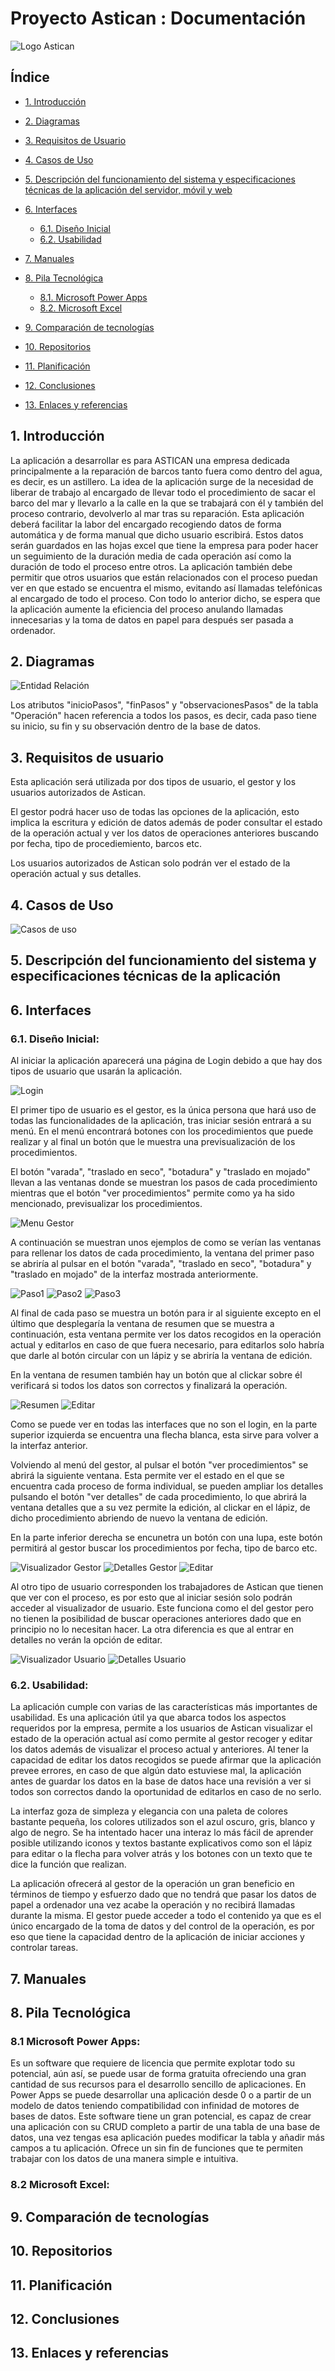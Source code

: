 # Proyecto Astican : Documentación
![Logo Astican](img/asticanlogo.png)

## Índice
* [1. Introducción](#idIntroduccion)

* [2. Diagramas](#idDiagramas)

* [3. Requisitos de Usuario](#idReqUsu)

* [4. Casos de Uso](#idCasosDeUso)

* [5. Descripción del funcionamiento del sistema y especificaciones técnicas de la aplicación del servidor, móvil y web](#idDescripcion)

* [6. Interfaces](#idInterfaces)
  * [6.1. Diseño Inicial](#idDiseño)
  * [6.2. Usabilidad](#idUsabilidad)

* [7. Manuales](#idManuales)

* [8. Pila Tecnológica](#idPilaTecnologica)
  * [8.1. Microsoft Power Apps](#idPowerApps)
  * [8.2. Microsoft Excel](#idExcel)

* [9. Comparación de tecnologías](#idComparacionTecnologias)

* [10. Repositorios](#idRepositorios)

* [11. Planificación](#idPlanificacion)

* [12. Conclusiones](#idConclusiones)

* [13. Enlaces  y referencias](#idEnlaceReferencias)

## 1. Introducción<a name="idIntroduccion"></a>

La aplicación a desarrollar es para ASTICAN una empresa dedicada principalmente a la reparación de barcos tanto fuera como dentro del agua, es decir, es un astillero.
La idea de la aplicación surge de la necesidad de liberar de trabajo al encargado de llevar todo el procedimiento de sacar el barco del mar y llevarlo a la calle en la que se trabajará con él y también del proceso contrario, devolverlo al mar tras su reparación.
Esta aplicación deberá facilitar la labor del encargado recogiendo datos de forma automática y de forma manual que dicho usuario escribirá. Estos datos serán guardados en las hojas excel que tiene la empresa para poder hacer un seguimiento de la duración media de cada operación así como la duración de todo el proceso entre otros.
La aplicación también debe permitir que otros usuarios que están relacionados con el proceso puedan ver en que estado se encuentra el mismo, evitando así llamadas telefónicas al encargado de todo el proceso. Con todo lo anterior dicho, se espera que la aplicación aumente la eficiencia del proceso anulando llamadas innecesarias y la toma de datos en papel para después ser pasada a ordenador.

## 2. Diagramas<a name="idDiagramas"></a>

![Entidad Relación](img/entidadRelacion.PNG)

Los atributos "inicioPasos", "finPasos" y "observacionesPasos" de la tabla "Operación" hacen referencia a todos los pasos, es decir, cada paso tiene su inicio, su fin y su observación dentro de la base de datos.

## 3. Requisitos de usuario<a name="idReqUsu"></a>

Esta aplicación será utilizada por dos tipos de usuario, el gestor y los usuarios autorizados de Astican.

El gestor podrá hacer uso de todas las opciones de la aplicación, esto implica la escritura y edición de datos además de poder consultar el estado de la operación actual y ver los datos de operaciones anteriores buscando por fecha, tipo de procediemiento, barcos etc.

Los usuarios autorizados de Astican solo podrán ver el estado de la operación actual y sus detalles.

## 4. Casos de Uso<a name="idCasosDeUso"></a>

![Casos de uso](img/casosdeuso.PNG)

<a name="idDescripcion"></a>
## 5. Descripción del funcionamiento del sistema y especificaciones técnicas de la aplicación

## 6. Interfaces<a name="idInterfaces"></a>

### 6.1. Diseño Inicial:<a name="idDiseño"></a>

Al iniciar la aplicación aparecerá una página de Login debido a que hay dos tipos de usuario que usarán la aplicación.

![Login](img/capturasPrototipado/login.PNG)

El primer tipo de usuario es el gestor, es la única persona que hará uso de todas las funcionalidades de la aplicación, tras iniciar sesión entrará a su menú. En el menú encontrará botones con los procedimientos que puede realizar y al final un botón que le muestra una previsualización de los procedimientos.

El botón "varada", "traslado en seco", "botadura" y "traslado en mojado" llevan a las ventanas donde se muestran los pasos de cada procedimiento mientras que el botón "ver procedimientos" permite como ya ha sido mencionado, previsualizar los procedimientos.

![Menu Gestor](img/capturasPrototipado/menuGestor.PNG)

A continuación se muestran unos ejemplos de como se verían las ventanas para rellenar los datos de cada procedimiento, la ventana del primer paso se abriría al pulsar en el botón "varada", "traslado en seco", "botadura" y "traslado en mojado" de la interfaz mostrada anteriormente.

![Paso1](img/capturasPrototipado/paso1.PNG)
![Paso2](img/capturasPrototipado/paso2.PNG)
![Paso3](img/capturasPrototipado/paso3.PNG)

Al final de cada paso se muestra un botón para ir al siguiente excepto en el último que desplegaría la ventana de resumen que se muestra a continuación, esta ventana permite ver los datos recogidos en la operación actual y editarlos en caso de que fuera necesario, para editarlos solo habría que darle al botón circular con un lápiz y se abriría la ventana de edición.

En la ventana de resumen también hay un botón que al clickar sobre él verificará si todos los datos son correctos y finalizará la operación.

![Resumen](img/capturasPrototipado/resumen.PNG)
![Editar](img/capturasPrototipado/editar.PNG)

Como se puede ver en todas las interfaces que no son el login, en la parte superior izquierda se encuentra una flecha blanca, esta sirve para volver a la interfaz anterior.

Volviendo al menú del gestor, al pulsar el botón "ver procedimientos" se abrirá la siguiente ventana. Esta permite ver el estado en el que se encuentra cada proceso de forma individual, se pueden ampliar los detalles pulsando el botón "ver detalles" de cada procedimiento, lo que abrirá la ventana detalles que a su vez permite la edición, al clickar en el lápiz, de dicho procedimiento abriendo de nuevo la ventana de edición.

En la parte inferior derecha se encunetra un botón con una lupa, este botón permitirá al gestor buscar los procedimientos por fecha, tipo de barco etc.

![Visualizador Gestor](img/capturasPrototipado/visualizadorGestor.PNG)
![Detalles Gestor](img/capturasPrototipado/detallesGestor.PNG)
![Editar](img/capturasPrototipado/editar.PNG)

Al otro tipo de usuario corresponden los trabajadores de Astican que tienen que ver con el proceso, es por esto que al iniciar sesión solo podrán acceder al visualizador de usuario. Este funciona como el del gestor pero no tienen la posibilidad de buscar operaciones anteriores dado que en principio no lo necesitan hacer. La otra diferencia es que al entrar en detalles no verán la opción de editar.

![Visualizador Usuario](img/capturasPrototipado/visualizadorUsuario.PNG)
![Detalles Usuario](img/capturasPrototipado/detallesUsuario.PNG)

### 6.2. Usabilidad:<a name="idUsabilidad"></a>

La aplicación cumple con varias de las características más importantes de usabilidad. Es una aplicación útil ya que abarca todos los aspectos requeridos por la empresa, permite a los usuarios de Astican visualizar el estado de la operación actual así como permite al gestor recoger y editar los datos además de visualizar el proceso actual y anteriores. Al tener la capacidad de editar los datos recogidos se puede afirmar que la aplicación prevee errores, en caso de que algún dato estuviese mal, la aplicación antes de guardar los datos en la base de datos hace una revisión a ver si todos son correctos dando la oportunidad de editarlos en caso de no serlo.

La interfaz goza de simpleza y elegancia con una paleta de colores bastante pequeña, los colores utilizados son el azul oscuro, gris, blanco y algo de negro. Se ha intentado hacer una interaz lo más fácil de aprender posible utilizando iconos y textos bastante explicativos como son el lápiz para editar o la flecha para volver atrás y los botones con un texto que te dice la función que realizan.

La aplicación ofrecerá al gestor de la operación un gran beneficio en términos de tiempo y esfuerzo dado que no tendrá que pasar los datos de papel a ordenador una vez acabe la operación y no recibirá llamadas durante la misma. El gestor puede acceder a todo el contenido ya que es el único encargado de la toma de datos y del control de la operación, es por eso que tiene la capacidad dentro de la aplicación de iniciar acciones y controlar tareas.


## 7. Manuales<a name="idManuales"></a>

## 8. Pila Tecnológica<a name="idPilaTecnologica"></a>

### 8.1 Microsoft Power Apps:<a name="idPowerApps"></a>
Es un software que requiere de licencia que permite explotar todo su potencial, aún así, se puede usar de forma gratuita ofreciendo una gran cantidad de sus recursos para el desarrollo sencillo de aplicaciones.
En Power Apps se puede desarrollar una aplicación desde 0 o a partir de un modelo de datos teniendo compatibilidad con infinidad de motores de bases de datos. Este software tiene un gran potencial, es capaz de crear una aplicación con su CRUD completo a partir de una tabla de una base de datos, una vez tengas esa aplicación puedes modificar la tabla y añadir más campos a tu aplicación. Ofrece un sin fin de funciones que te permiten trabajar con los datos de una manera simple e intuitiva.
### 8.2 Microsoft Excel:<a name="idExcel"></a>

## 9. Comparación de tecnologías<a name="idComparacionTecnologias"></a>

## 10. Repositorios<a name="idRepositorios"></a>

## 11. Planificación<a name="idPlanificacion"></a>

## 12. Conclusiones<a name="idConclusiones"></a>

## 13. Enlaces y referencias<a name="idEnlaceReferencias"></a>
